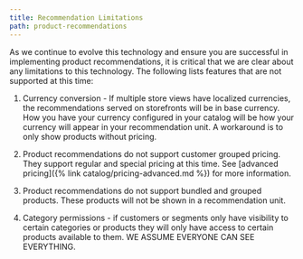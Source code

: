 ```yaml
---
title: Recommendation Limitations
path: product-recommendations
---
```


As we continue to evolve this technology and ensure you are successful in implementing product recommendations, it is critical that we are clear about any limitations to this technology. The following lists features that are not supported at this time:

1. Currency conversion - If multiple store views have localized currencies, the recommendations served on storefronts will be in base currency. How you have your currency configured in your catalog will be how your currency will appear in your recommendation unit. A workaround is to only show products without pricing.

1. Product recommendations do not support customer grouped pricing. They support regular and special pricing at this time. See [advanced pricing]({% link catalog/pricing-advanced.md %}) for more information.

1. Product recommendations do not support bundled and grouped products. These products will not be shown in a recommendation unit.

1. Category permissions - if customers or segments only have visibility to certain categories or products they will only have access to certain products available to them. WE ASSUME EVERYONE CAN SEE EVERYTHING.
